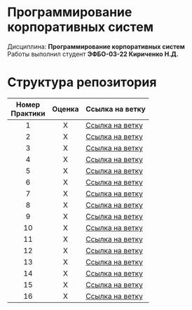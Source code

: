 # Программирование корпоративных систем
Дисциплина: **Программирование корпоративных систем**
<br>
Работы выполнил студент **ЭФБО-03-22 Кириченко Н.Д.**

# Структура репозитория
| Номер<br>Практики | Оценка | Ссылка на ветку |
|:---:|:---:|---|
| 1 | X | [Ссылка на ветку](https://github.com/KirichenkoND/PKS5_Template/tree/Practice_1) |
| 2 | X | [Ссылка на ветку](https://github.com/KirichenkoND/PKS5_Template/tree/Practice_2) |
| 3 | X | [Ссылка на ветку](https://github.com/KirichenkoND/PKS5_Template/tree/Practice_3) |
| 4 | X | [Ссылка на ветку](https://github.com/KirichenkoND/PKS5_Template/tree/Practice_4) |
| 5 | X | [Ссылка на ветку](https://github.com/KirichenkoND/PKS5_Template/tree/Practice_5) |
| 6 | X | [Ссылка на ветку](https://github.com/KirichenkoND/PKS5_Template/tree/Practice_6) |
| 7 | X | [Ссылка на ветку](https://github.com/KirichenkoND/PKS5_Template/tree/Practice_7) |
| 8 | X | [Ссылка на ветку](https://github.com/KirichenkoND/PKS5_Template/tree/Practice_8) |
| 9 | X | [Ссылка на ветку](https://github.com/KirichenkoND/PKS5_Template/tree/Practice_9) |
| 10 | X | [Ссылка на ветку](https://github.com/KirichenkoND/PKS5_Template/tree/Practice_10) |
| 11 | X | [Ссылка на ветку](https://github.com/KirichenkoND/PKS5_Template/tree/Practice_11) |
| 12 | X | [Ссылка на ветку](https://github.com/KirichenkoND/PKS5_Template/tree/Practice_12) |
| 13 | X | [Ссылка на ветку](https://github.com/KirichenkoND/PKS5_Template/tree/Practice_13) |
| 14 | X | [Ссылка на ветку](https://github.com/KirichenkoND/PKS5_Template/tree/Practice_14) |
| 15 | X | [Ссылка на ветку](https://github.com/KirichenkoND/PKS5_Template/tree/Practice_15) |
| 16 | X | [Ссылка на ветку](https://github.com/KirichenkoND/PKS5_Template/tree/Practice_16) |